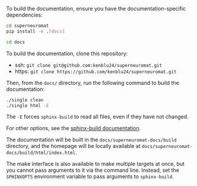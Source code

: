 To build the documentation, ensure you have the documentation-specific dependencies:

```bash
cd superneuromat
pip install -e .[docs]
```

```bash
cd docs
```

To build the documentation, clone this repository:

* ssh: `git clone git@github.com:kenblu24/superneuromat.git`
* https: `git clone https://github.com/kenblu24/superneuromat.git`

Then, from the `docs/` directory, run the following command to build the documentation:

```bash
./single clean
./single html -E
```

The `-E` forces `sphinx-build` to read all files, even if they have not changed.

For other options, see the [sphinx-build documentation](https://www.sphinx-doc.org/en/master/man/sphinx-build.html#makefile-options).

The documentation will be built in the `docs/superneuromat-docs/build` directory,
and the homepage will be locally available at 
`docs/superneuromat-docs/build/html/index.html`.

The make interface is also available to make multiple targets at once,
but you cannot pass arguments to it via the command line.
Instead, set the `SPHINXOPTS` environment variable to pass arguments to `sphinx-build`.
